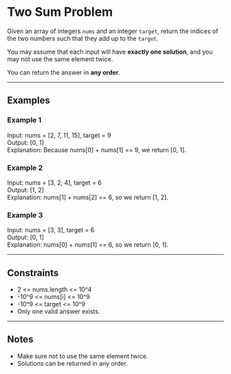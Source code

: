 
# Two Sum Problem

Given an array of integers `nums` and an integer `target`, return the indices of the two numbers such that they add up to the `target`.

You may assume that each input will have **exactly one solution**, and you may not use the same element twice.

You can return the answer in **any order**.

---

## Examples

### Example 1
Input: nums = [2, 7, 11, 15], target = 9  
Output: [0, 1]  
Explanation: Because nums[0] + nums[1] == 9, we return [0, 1].

### Example 2
Input: nums = [3, 2, 4], target = 6  
Output: [1, 2]  
Explanation: nums[1] + nums[2] == 6, so we return [1, 2].

### Example 3
Input: nums = [3, 3], target = 6  
Output: [0, 1]  
Explanation: nums[0] + nums[1] == 6, so we return [0, 1].

---

## Constraints

- 2 <= nums.length <= 10^4  
- -10^9 <= nums[i] <= 10^9  
- -10^9 <= target <= 10^9  
- Only one valid answer exists.

---

## Notes

- Make sure not to use the same element twice.  
- Solutions can be returned in any order.
